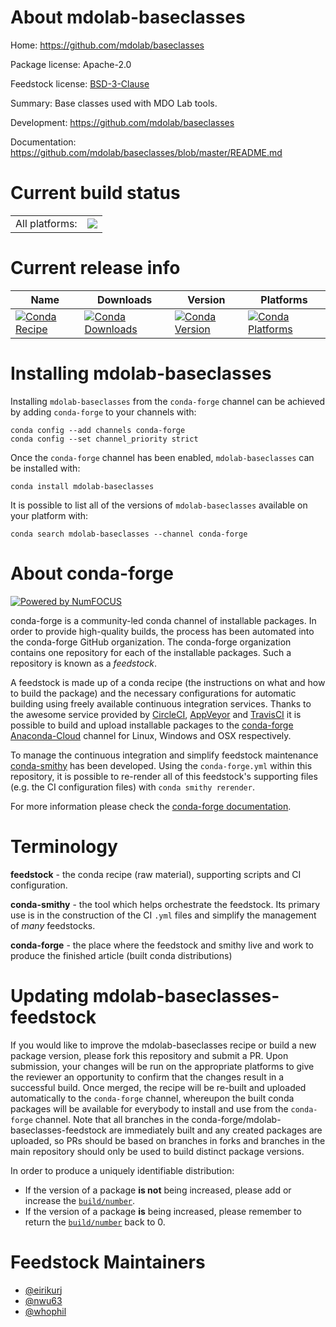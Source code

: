 About mdolab-baseclasses
========================

Home: https://github.com/mdolab/baseclasses

Package license: Apache-2.0

Feedstock license: [BSD-3-Clause](https://github.com/conda-forge/mdolab-baseclasses-feedstock/blob/master/LICENSE.txt)

Summary: Base classes used with MDO Lab tools.

Development: https://github.com/mdolab/baseclasses

Documentation: https://github.com/mdolab/baseclasses/blob/master/README.md

Current build status
====================


<table><tr><td>All platforms:</td>
    <td>
      <a href="https://dev.azure.com/conda-forge/feedstock-builds/_build/latest?definitionId=13016&branchName=master">
        <img src="https://dev.azure.com/conda-forge/feedstock-builds/_apis/build/status/mdolab-baseclasses-feedstock?branchName=master">
      </a>
    </td>
  </tr>
</table>

Current release info
====================

| Name | Downloads | Version | Platforms |
| --- | --- | --- | --- |
| [![Conda Recipe](https://img.shields.io/badge/recipe-mdolab--baseclasses-green.svg)](https://anaconda.org/conda-forge/mdolab-baseclasses) | [![Conda Downloads](https://img.shields.io/conda/dn/conda-forge/mdolab-baseclasses.svg)](https://anaconda.org/conda-forge/mdolab-baseclasses) | [![Conda Version](https://img.shields.io/conda/vn/conda-forge/mdolab-baseclasses.svg)](https://anaconda.org/conda-forge/mdolab-baseclasses) | [![Conda Platforms](https://img.shields.io/conda/pn/conda-forge/mdolab-baseclasses.svg)](https://anaconda.org/conda-forge/mdolab-baseclasses) |

Installing mdolab-baseclasses
=============================

Installing `mdolab-baseclasses` from the `conda-forge` channel can be achieved by adding `conda-forge` to your channels with:

```
conda config --add channels conda-forge
conda config --set channel_priority strict
```

Once the `conda-forge` channel has been enabled, `mdolab-baseclasses` can be installed with:

```
conda install mdolab-baseclasses
```

It is possible to list all of the versions of `mdolab-baseclasses` available on your platform with:

```
conda search mdolab-baseclasses --channel conda-forge
```


About conda-forge
=================

[![Powered by
NumFOCUS](https://img.shields.io/badge/powered%20by-NumFOCUS-orange.svg?style=flat&colorA=E1523D&colorB=007D8A)](https://numfocus.org)

conda-forge is a community-led conda channel of installable packages.
In order to provide high-quality builds, the process has been automated into the
conda-forge GitHub organization. The conda-forge organization contains one repository
for each of the installable packages. Such a repository is known as a *feedstock*.

A feedstock is made up of a conda recipe (the instructions on what and how to build
the package) and the necessary configurations for automatic building using freely
available continuous integration services. Thanks to the awesome service provided by
[CircleCI](https://circleci.com/), [AppVeyor](https://www.appveyor.com/)
and [TravisCI](https://travis-ci.com/) it is possible to build and upload installable
packages to the [conda-forge](https://anaconda.org/conda-forge)
[Anaconda-Cloud](https://anaconda.org/) channel for Linux, Windows and OSX respectively.

To manage the continuous integration and simplify feedstock maintenance
[conda-smithy](https://github.com/conda-forge/conda-smithy) has been developed.
Using the ``conda-forge.yml`` within this repository, it is possible to re-render all of
this feedstock's supporting files (e.g. the CI configuration files) with ``conda smithy rerender``.

For more information please check the [conda-forge documentation](https://conda-forge.org/docs/).

Terminology
===========

**feedstock** - the conda recipe (raw material), supporting scripts and CI configuration.

**conda-smithy** - the tool which helps orchestrate the feedstock.
                   Its primary use is in the construction of the CI ``.yml`` files
                   and simplify the management of *many* feedstocks.

**conda-forge** - the place where the feedstock and smithy live and work to
                  produce the finished article (built conda distributions)


Updating mdolab-baseclasses-feedstock
=====================================

If you would like to improve the mdolab-baseclasses recipe or build a new
package version, please fork this repository and submit a PR. Upon submission,
your changes will be run on the appropriate platforms to give the reviewer an
opportunity to confirm that the changes result in a successful build. Once
merged, the recipe will be re-built and uploaded automatically to the
`conda-forge` channel, whereupon the built conda packages will be available for
everybody to install and use from the `conda-forge` channel.
Note that all branches in the conda-forge/mdolab-baseclasses-feedstock are
immediately built and any created packages are uploaded, so PRs should be based
on branches in forks and branches in the main repository should only be used to
build distinct package versions.

In order to produce a uniquely identifiable distribution:
 * If the version of a package **is not** being increased, please add or increase
   the [``build/number``](https://docs.conda.io/projects/conda-build/en/latest/resources/define-metadata.html#build-number-and-string).
 * If the version of a package **is** being increased, please remember to return
   the [``build/number``](https://docs.conda.io/projects/conda-build/en/latest/resources/define-metadata.html#build-number-and-string)
   back to 0.

Feedstock Maintainers
=====================

* [@eirikurj](https://github.com/eirikurj/)
* [@nwu63](https://github.com/nwu63/)
* [@whophil](https://github.com/whophil/)

